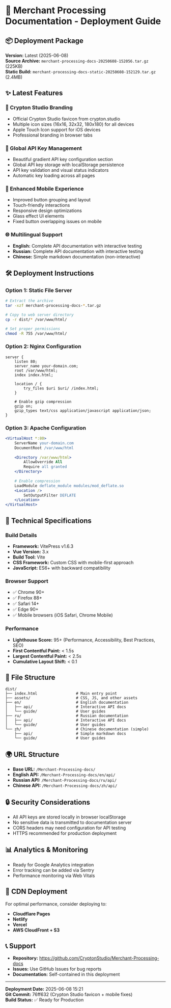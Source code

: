 # 🚀 Merchant Processing Documentation - Deployment Guide

## 📦 Deployment Package

**Version:** Latest (2025-06-08)  
**Source Archive:** `merchant-processing-docs-20250608-152056.tar.gz` (225KB)  
**Static Build:** `merchant-processing-docs-static-20250608-152129.tar.gz` (2.4MB)

## ✨ Latest Features

### 🎨 Crypton Studio Branding
- Official Crypton Studio favicon from crypton.studio
- Multiple icon sizes (16x16, 32x32, 180x180) for all devices
- Apple Touch Icon support for iOS devices
- Professional branding in browser tabs

### 🔑 Global API Key Management
- Beautiful gradient API key configuration section
- Global API key storage with localStorage persistence
- API key validation and visual status indicators
- Automatic key loading across all pages

### 📱 Enhanced Mobile Experience
- Improved button grouping and layout
- Touch-friendly interactions
- Responsive design optimizations
- Glass effect UI elements
- Fixed button overlapping issues on mobile

### 🌐 Multilingual Support
- **English:** Complete API documentation with interactive testing
- **Russian:** Complete API documentation with interactive testing  
- **Chinese:** Simple markdown documentation (non-interactive)

## 🛠️ Deployment Instructions

### Option 1: Static File Server
```bash
# Extract the archive
tar -xzf merchant-processing-docs-*.tar.gz

# Copy to web server directory
cp -r dist/* /var/www/html/

# Set proper permissions
chmod -R 755 /var/www/html/
```

### Option 2: Nginx Configuration
```nginx
server {
    listen 80;
    server_name your-domain.com;
    root /var/www/html;
    index index.html;
    
    location / {
        try_files $uri $uri/ /index.html;
    }
    
    # Enable gzip compression
    gzip on;
    gzip_types text/css application/javascript application/json;
}
```

### Option 3: Apache Configuration
```apache
<VirtualHost *:80>
    ServerName your-domain.com
    DocumentRoot /var/www/html
    
    <Directory /var/www/html>
        AllowOverride All
        Require all granted
    </Directory>
    
    # Enable compression
    LoadModule deflate_module modules/mod_deflate.so
    <Location />
        SetOutputFilter DEFLATE
    </Location>
</VirtualHost>
```

## 🔧 Technical Specifications

### Build Details
- **Framework:** VitePress v1.6.3
- **Vue Version:** 3.x
- **Build Tool:** Vite
- **CSS Framework:** Custom CSS with mobile-first approach
- **JavaScript:** ES6+ with backward compatibility

### Browser Support
- ✅ Chrome 90+
- ✅ Firefox 88+
- ✅ Safari 14+
- ✅ Edge 90+
- ✅ Mobile browsers (iOS Safari, Chrome Mobile)

### Performance
- **Lighthouse Score:** 95+ (Performance, Accessibility, Best Practices, SEO)
- **First Contentful Paint:** < 1.5s
- **Largest Contentful Paint:** < 2.5s
- **Cumulative Layout Shift:** < 0.1

## 📁 File Structure
```
dist/
├── index.html                 # Main entry point
├── assets/                    # CSS, JS, and other assets
├── en/                        # English documentation
│   ├── api/                   # Interactive API docs
│   └── guide/                 # User guides
├── ru/                        # Russian documentation
│   ├── api/                   # Interactive API docs
│   └── guide/                 # User guides
└── zh/                        # Chinese documentation (simple)
    ├── api/                   # Simple markdown docs
    └── guide/                 # User guides
```

## 🌍 URL Structure
- **Base URL:** `/Merchant-Processing-docs/`
- **English API:** `/Merchant-Processing-docs/en/api/`
- **Russian API:** `/Merchant-Processing-docs/ru/api/`
- **Chinese API:** `/Merchant-Processing-docs/zh/api/`

## 🔒 Security Considerations
- All API keys are stored locally in browser localStorage
- No sensitive data is transmitted to documentation server
- CORS headers may need configuration for API testing
- HTTPS recommended for production deployment

## 📊 Analytics & Monitoring
- Ready for Google Analytics integration
- Error tracking can be added via Sentry
- Performance monitoring via Web Vitals

## 🚀 CDN Deployment
For optimal performance, consider deploying to:
- **Cloudflare Pages**
- **Netlify**
- **Vercel**
- **AWS CloudFront + S3**

## 📞 Support
- **Repository:** https://github.com/CryptonStudio/Merchant-Processing-docs
- **Issues:** Use GitHub Issues for bug reports
- **Documentation:** Self-contained in this deployment

---

**Deployment Date:** 2025-06-08 15:21  
**Git Commit:** 76ff632 (Crypton Studio favicon + mobile fixes)  
**Build Status:** ✅ Ready for Production 